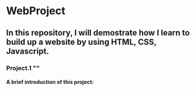 WebProject
=================

## In this repository, I will demostrate how I learn to build up a website by using HTML, CSS, Javascript.

### Project.1 ""
#### A brief introduction of this project: 
